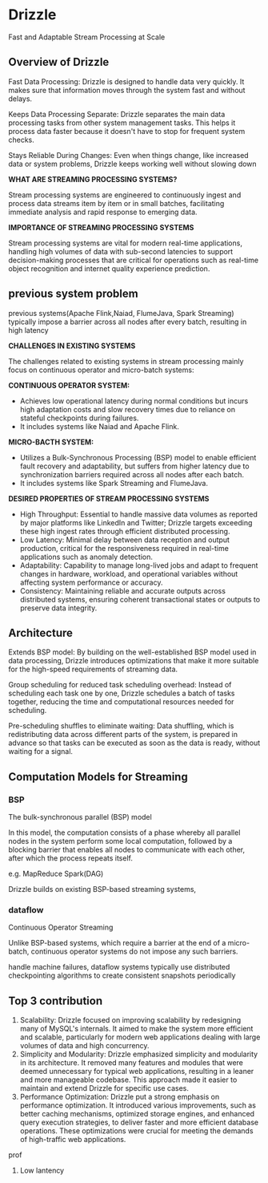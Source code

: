 # Drizzle
Fast and Adaptable Stream Processing at Scale

## Overview of Drizzle
Fast Data Processing: Drizzle is designed to handle data very quickly. It makes sure that information moves through the system fast and without delays.

Keeps Data Processing Separate: Drizzle separates the main data processing tasks from other system management tasks. This helps it process data faster because it doesn't have to stop for frequent system checks.

Stays Reliable During Changes: Even when things change, like increased data or system problems, Drizzle keeps working well without slowing down

**WHAT ARE STREAMING PROCESSING SYSTEMS?**

Stream processing systems are engineered to continuously ingest and process data streams item by item or in small batches, facilitating immediate analysis and rapid response to emerging data.

**IMPORTANCE OF STREAMING PROCESSING SYSTEMS**

Stream processing systems are vital for modern real-time applications, handling high volumes of data with sub-second latencies to support decision-making processes that are critical for operations such as real-time object recognition and internet quality experience prediction.

## previous system problem
previous systems(Apache Flink,Naiad, FlumeJava, Spark Streaming) typically impose a barrier across all nodes after every batch, resulting in high latency

**CHALLENGES IN EXISTING SYSTEMS**

The challenges related to existing systems in stream processing mainly focus on continuous operator and micro-batch systems:

**CONTINUOUS OPERATOR SYSTEM:**
+ Achieves low operational latency during normal conditions but incurs high adaptation costs and slow recovery times due to reliance on stateful checkpoints during failures.
+ It includes systems like Naiad and Apache Flink.

**MICRO-BACTH SYSTEM:**
+ Utilizes a Bulk-Synchronous Processing (BSP) model to enable efficient fault recovery and adaptability, but suffers from higher latency due to synchronization barriers required across all nodes after each batch.
+ It includes systems like Spark Streaming and FlumeJava.

**DESIRED PROPERTIES OF STREAM PROCESSING SYSTEMS**
+ High Throughput: Essential to handle massive data volumes as reported by major platforms like LinkedIn and Twitter; Drizzle targets exceeding these high ingest rates through efficient distributed processing.
+ Low Latency: Minimal delay between data reception and output production, critical for the responsiveness required in real-time applications such as anomaly detection.
+ Adaptability: Capability to manage long-lived jobs and adapt to frequent changes in hardware, workload, and operational variables without affecting system performance or accuracy.
+ Consistency: Maintaining reliable and accurate outputs across distributed systems, ensuring coherent transactional states or outputs to preserve data integrity.


## Architecture
Extends BSP model: By building on the well-established BSP model used in data processing, Drizzle introduces optimizations that make it more suitable for the high-speed requirements of streaming data.

Group scheduling for reduced task scheduling overhead: Instead of scheduling each task one by one, Drizzle schedules a batch of tasks together, reducing the time and computational resources needed for scheduling.

Pre-scheduling shuffles to eliminate waiting: Data shuffling, which is redistributing data across different parts of the system, is prepared in advance so that tasks can be executed as soon as the data is ready, without waiting for a signal.

## Computation Models for Streaming
### BSP
The bulk-synchronous parallel (BSP) model

In this model, the computation consists of a phase whereby all parallel nodes in the system perform some local computation, followed by a blocking barrier that enables all nodes to communicate with each other, after which the process repeats itself.

e.g. MapReduce
Spark(DAG)

Drizzle builds on existing BSP-based streaming systems,

### dataflow
Continuous Operator Streaming

Unlike BSP-based systems, which require a barrier at the end of a micro-batch, continuous operator systems do not impose any such barriers.

handle machine failures, dataflow systems typically use distributed checkpointing algorithms to create consistent snapshots periodically

## Top 3 contribution
1. Scalability: Drizzle focused on improving scalability by redesigning many of MySQL's internals. It aimed to make the system more efficient and scalable, particularly for modern web applications dealing with large volumes of data and high concurrency.
2. Simplicity and Modularity: Drizzle emphasized simplicity and modularity in its architecture. It removed many features and modules that were deemed unnecessary for typical web applications, resulting in a leaner and more manageable codebase. This approach made it easier to maintain and extend Drizzle for specific use cases.
3. Performance Optimization: Drizzle put a strong emphasis on performance optimization. It introduced various improvements, such as better caching mechanisms, optimized storage engines, and enhanced query execution strategies, to deliver faster and more efficient database operations. These optimizations were crucial for meeting the demands of high-traffic web applications.

prof
1. Low lantency